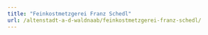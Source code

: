```yaml
---
title: "Feinkostmetzgerei Franz Schedl"
url: /altenstadt-a-d-waldnaab/feinkostmetzgerei-franz-schedl/
---
```

